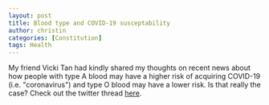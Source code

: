 ```yaml
---
layout: post
title: Blood type and COVID-19 susceptability
author: christin
categories: [Constitution]
tags: Health
---
```


My friend Vicki Tan had kindly shared my thoughts on recent news about how people with type A blood may have a higher risk of acquiring COVID-19 (i.e. "coronavirus") and type O blood may have a lower risk. Is that really the case? Check out the twitter thread [here](https://twitter.com/vickiheart/status/1240652953599356928).
